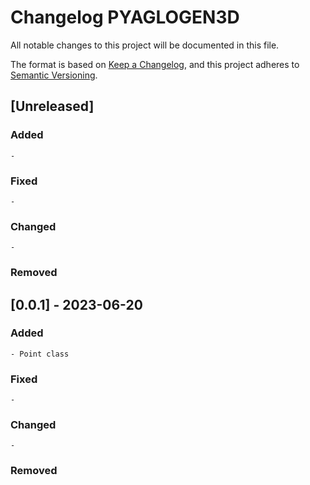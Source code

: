 # Changelog PYAGLOGEN3D

All notable changes to this project will be documented in this file.

The format is based on [Keep a Changelog](https://keepachangelog.com/en/1.0.0/),
and this project adheres to [Semantic Versioning](https://semver.org/spec/v2.0.0.html).

## [Unreleased]

### Added
    - 

### Fixed
    -

### Changed
    - 

### Removed

## [0.0.1] - 2023-06-20

### Added
    - Point class

### Fixed
    - 

### Changed
    - 

### Removed


